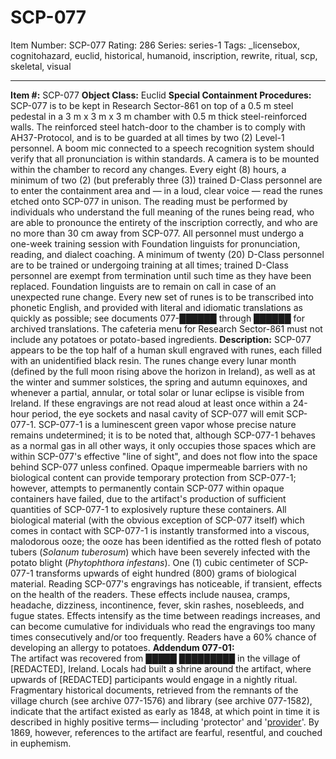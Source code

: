 # SCP-077
Item Number: SCP-077
Rating: 286
Series: series-1
Tags: _licensebox, cognitohazard, euclid, historical, humanoid, inscription, rewrite, ritual, scp, skeletal, visual

---

**Item #:** SCP-077
**Object Class:** Euclid
**Special Containment Procedures:** SCP-077 is to be kept in Research Sector-861 on top of a 0.5 m steel pedestal in a 3 m x 3 m x 3 m chamber with 0.5 m thick steel-reinforced walls. The reinforced steel hatch-door to the chamber is to comply with AH37-Protocol, and is to be guarded at all times by two (2) Level-1 personnel. A boom mic connected to a speech recognition system should verify that all pronunciation is within standards. A camera is to be mounted within the chamber to record any changes.
Every eight (8) hours, a minimum of two (2) (but preferably three (3)) trained D-Class personnel are to enter the containment area and — in a loud, clear voice — read the runes etched onto SCP-077 in unison. The reading must be performed by individuals who understand the full meaning of the runes being read, who are able to pronounce the entirety of the inscription correctly, and who are no more than 30 cm away from SCP-077.
All personnel must undergo a one-week training session with Foundation linguists for pronunciation, reading, and dialect coaching. A minimum of twenty (20) D-Class personnel are to be trained or undergoing training at all times; trained D-Class personnel are exempt from termination until such time as they have been replaced. Foundation linguists are to remain on call in case of an unexpected rune change. Every new set of runes is to be transcribed into phonetic English, and provided with literal and idiomatic translations as quickly as possible; see documents 077-██████ through ██████ for archived translations.
The cafeteria menu for Research Sector-861 must not include any potatoes or potato-based ingredients.
**Description:** SCP-077 appears to be the top half of a human skull engraved with runes, each filled with an unidentified black resin. The runes change every lunar month (defined by the full moon rising above the horizon in Ireland), as well as at the winter and summer solstices, the spring and autumn equinoxes, and whenever a partial, annular, or total solar or lunar eclipse is visible from Ireland.
If these engravings are not read aloud at least once within a 24-hour period, the eye sockets and nasal cavity of SCP-077 will emit SCP-077-1. SCP-077-1 is a luminescent green vapor whose precise nature remains undetermined; it is to be noted that, although SCP-077-1 behaves as a normal gas in all other ways, it only occupies those spaces which are within SCP-077's effective "line of sight", and does not flow into the space behind SCP-077 unless confined. Opaque impermeable barriers with no biological content can provide temporary protection from SCP-077-1; however, attempts to permanently contain SCP-077 within opaque containers have failed, due to the artifact's production of sufficient quantities of SCP-077-1 to explosively rupture these containers.
All biological material (with the obvious exception of SCP-077 itself) which comes in contact with SCP-077-1 is instantly transformed into a viscous, malodorous ooze; the ooze has been identified as the rotted flesh of potato tubers (_Solanum tuberosum_) which have been severely infected with the potato blight (_Phytophthora infestans_). One (1) cubic centimeter of SCP-077-1 transforms upwards of eight hundred (800) grams of biological material.
Reading SCP-077's engravings has noticeable, if transient, effects on the health of the readers. These effects include nausea, cramps, headache, dizziness, incontinence, fever, skin rashes, nosebleeds, and fugue states. Effects intensify as the time between readings increases, and can become cumulative for individuals who read the engravings too many times consecutively and/or too frequently. Readers have a 60% chance of developing an allergy to potatoes.
**Addendum 077-01:**  
The artifact was recovered from █████ █████████ in the village of [REDACTED], Ireland. Locals had built a shrine around the artifact, where upwards of [REDACTED] participants would engage in a nightly ritual.
Fragmentary historical documents, retrieved from the remnants of the village church (see archive 077-1576) and library (see archive 077-1582), indicate that the artifact existed as early as 1848, at which point in time it is described in highly positive terms— including 'protector' and '[provider](/scp-1689)'. By 1869, however, references to the artifact are fearful, resentful, and couched in euphemism.